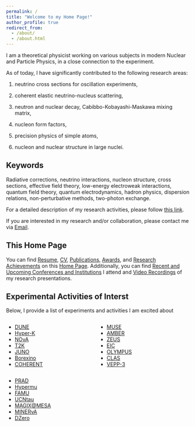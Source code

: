 ```yaml
---
permalink: /
title: "Welcome to my Home Page!"
author_profile: true
redirect_from: 
  - /about/
  - /about.html
---
```


I am a theoretical physicist working on various subjects in modern Nuclear and Particle Physics, in a close connection to the experiment. 

As of today, I have significantly contributed to the following research areas: 

1) neutrino cross sections for oscillation experiments,

2) coherent elastic neutrino-nucleus scattering,

3) neutron and nuclear decay, Cabibbo-Kobayashi-Maskawa mixing matrix,
  
4) nucleon form factors,

5) precision physics of simple atoms,

6) nucleon and nuclear structure in large nuclei.


Keywords
------
Radiative corrections, neutrino interactions, nucleon structure, cross sections, effective field theory, low-energy electroweak interactions, quantum field theory, quantum electrodynamics, hadron physics, dispersion relations, non-perturbative methods, two-photon exchange.

For a detailed description of my research activities, please follow [this link](https://tomalak7.github.io/achievements).

If you are interested in my research and/or collaboration, please contact me via [Email](mailto:sashatomalak@icloud.com).


This Home Page
------

You can find [Resume](https://tomalak7.github.io/files/Tomalak_Oleksandr_resume.pdf), [CV](https://tomalak7.github.io/files/Tomalak_Oleksandr_CV_pub.pdf), [Publications](https://inspirehep.net/authors/1077543), [Awards](https://tomalak7.github.io/awards), and [Research Achievements](https://tomalak7.github.io/achievements) on this [Home Page](https://tomalak7.github.io/). Additionally, you can find [Recent and Upcoming Conferences and Institutions](https://tomalak7.github.io/conferences) I attend and [Video Recordings](https://tomalak7.github.io/records) of my research presentations.


Experimental Activities of Interst
------

Below, I provide a list of experiments and activities I am excited about
<div style="display: flex; flex-wrap: wrap; justify-content: space-between;">

<div style="flex: 1; min-width: 200px; margin-right: 20px;">

- <a href="https://www.dunescience.org">DUNE</a><br>
- <a href="https://www-sk.icrr.u-tokyo.ac.jp/en/hk/">Hyper-K</a><br>
- <a href="https://novaexperiment.fnal.gov">NOvA</a><br>
- <a href="https://t2k-experiment.org">T2K</a><br>
- <a href="http://juno.ihep.cas.cn">JUNO</a><br>
- <a href="https://borex.lngs.infn.it">Borexino</a><br>
- <a href="https://sites.duke.edu/coherent/">COHERENT</a>

</div>

<div style="flex: 1; min-width: 200px; margin-right: 20px;">

- <a href="https://www.physics.rutgers.edu/~rgilman/elasticmup/">MUSE</a><br>
- <a href="https://amber.web.cern.ch">AMBER</a><br>
- <a href="https://www-zeus.desy.de">ZEUS</a><br>
- <a href="https://www.bnl.gov/eic/">EIC</a><br>
- <a href="https://web.mit.edu/olympus/">OLYMPUS</a><br>
- <a href="https://www.jlab.org/physics/hall-b/clas">CLAS</a><br>
- <a href="https://v4.inp.nsk.su/vepp3/index.en.html">VEPP-3</a>

</div>

<div style="flex: 1; min-width: 200px;">

- <a href="https://www.jlab.org/prad/collaboration.html">PRAD</a><br>
- <a href="https://www.psi.ch/en/ltp/hypermu">Hypermu</a><br>
- <a href="https://web.infn.it/FAMU/the-project/">FAMU</a><br>
- <a href="https://ultracold.web.illinois.edu/ucntau">UCNtau</a><br>
- <a href="https://magix.uni-mainz.de/">MAGIX@MESA</a><br>
- <a href="https://minerva.fnal.gov">MINERvA</a><br>
- <a href="https://d0.fnal.gov">DZero</a>

</div>

</div>

<!---
Projects and Jobs
------
If you are highly motivated-bachelor/master/PhD student, or postdocs and seeking for opportunities to continue research, please do not hesitate to contact me via [Email](mailto:sashatomalak@icloud.com).
--->
